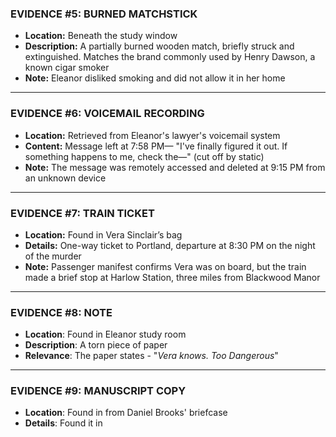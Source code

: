 ### **EVIDENCE #5: BURNED MATCHSTICK**

- **Location:** Beneath the study window
- **Description:** A partially burned wooden match, briefly struck and extinguished. Matches the brand commonly used by Henry Dawson, a known cigar smoker
- **Note:** Eleanor disliked smoking and did not allow it in her home

---

### **EVIDENCE #6: VOICEMAIL RECORDING**

- **Location:** Retrieved from Eleanor's lawyer's voicemail system
- **Content:** Message left at 7:58 PM— "I've finally figured it out. If something happens to me, check the—" (cut off by static)
- **Note:** The message was remotely accessed and deleted at 9:15 PM from an unknown device

---

### **EVIDENCE #7: TRAIN TICKET**

- **Location:** Found in Vera Sinclair’s bag
- **Details:** One-way ticket to Portland, departure at 8:30 PM on the night of the murder
- **Note:** Passenger manifest confirms Vera was on board, but the train made a brief stop at Harlow Station, three miles from Blackwood Manor

---

### **EVIDENCE #8: NOTE**

- **Location**: Found in Eleanor study room
- **Description**: A torn piece of paper
- **Relevance**: The paper states - "*Vera knows. Too Dangerous*"

---

### **EVIDENCE #9: MANUSCRIPT COPY**

- **Location**: Found in from Daniel Brooks' briefcase
- **Details**: Found it in 